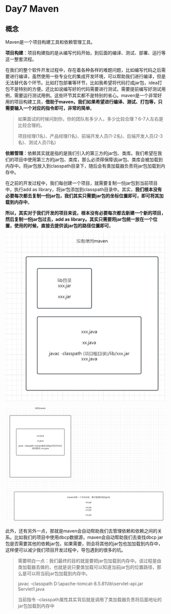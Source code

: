 # Day7 Maven

## 概念

Maven是一个项目构建工具和依赖管理工具。

**项目构建**：项目构建指的是从编写代码开始，到后面的编译、测试、部署、运行等这一整套流程。

在我们的整个软件开发过程中，存在着各种各样的难题问题，比如编写代码之后需要进行编译，虽然使用一些专业化的集成开发环境，可以帮助我们进行编译，但是无法替代各个环节。比如打包部署等环节，比如我希望将代码打成jar包，idea打包不是特别的方便。还比如说编写好的代码需要进行测试，需要提前编写好测试用例，需要运行测试用例。这些环节其实都不是特别的省心。maven是一个非常好用的项目构建工具，**借助于maven，我们如果希望进行编译、测试、打包等，只需要输入一个对应的指令即可，非常的简单**。

> 如果面试的时候问到你，你的团队有多少人，多少比较合理？6-7人左右是比较合理的。
>
> 项目经理(1名)、产品经理(1名)、前端开发人员(1-2名)、后端开发人员(2-3名)、测试人员(1名)

**依赖管理**：依赖其实就是指的是我们引入的第三方的jar包、类库。我们希望在我们的项目中使用第三方的jar包、类库，那么必须得保障该jar包、类库会被加载到内存中。将jar包放入到classpath目录下，随后会有类加载器负责将jar包加载到内存中。

在之前的开发过程中，我们每创建一个项目，就需要复制一份jar包到当前项目中，执行add as library，将jar包添加到classpath目录中。其实，**我们根本没有必要每次都去复制一份jar包，我们其实只需要jar包的坐标位置即可，即可将其加载到内存中**。

**所以，其实对于我们开发的项目来说，根本没有必要每次都去新建一个新的项目，然后复制一份jar包过去，add as library。其实只需要将jar包统一放在一个位置，使用的时候，直接去提供该jar包的路径位置即可**。



![image-20240419163741853](assets/image-20240419163741853.png)

![image-20240419164113864](assets/image-20240419164113864.png)

此外，还有另外一点，那就是maven会自动帮助我们去管理依赖和依赖之间的关系。比如我们的项目中使用dbcp数据源，maven会自动帮助我们去查找dbcp jar包是否需要其他的依赖jar包，如果需要，则会将其他的jar包也加加载到内存中，这样便可以减少我们项目开发过程中，导包遇到的很多的坑。

> 需要明白一点：我们最终的目的就是要把jar包加载到内存中。该过程是由类加载器去做的，也就是说只要类加载可以知道当前jar包的位置路径，那么是可以将当前jar包加载到内存中。
>
> javac -classpath D:\apache-tomcat-8.5.81\lib\servlet-api.jar Servlet1.java
>
> 当前指令 -classpath属性其实背后就是调用了类加载器负责将后面地址的jar包加载到内存中





